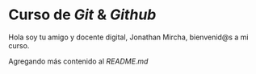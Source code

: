# Curso de _Git_ & _Github_

Hola soy tu amigo y docente digital, Jonathan Mircha, bienvenid@s a mi curso.

Agregando más contenido al _README.md_